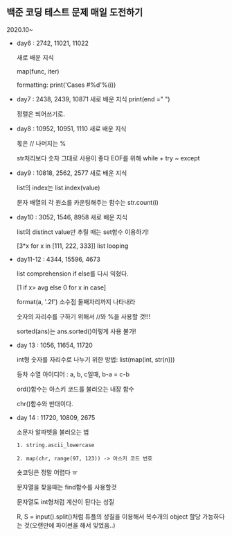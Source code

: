 ## 백준 코딩 테스트 문제 매일 도전하기
2020.10~

* day6 : 2742, 11021, 11022

    새로 배운 지식

    map(func, iter)

    formatting: print('Cases #%d'%(i))

* day7 : 2438, 2439, 10871
    새로 배운 지식
    print(end =" ")

    정렬은 띄어쓰기로.

* day8 : 10952, 10951, 1110
    새로 배운 지식

    몫은 //
    나머지는 %

    str처리보다 숫자 그대로 사용이 좋다 
    EOF를 위해 while + try ~ except

* day9 : 10818, 2562, 2577
    새로 배운 지식

    list의 index는 list.index(value)

    문자 배열의 각 원소를 카운팅해주는 함수는 str.count(i)

* day10 : 3052, 1546, 8958
    새로 배운 지식

    list의 distinct value만 추릴 때는 set함수 이용하기!

    [3*x for x in [111, 222, 333]] list looping

* day11-12 : 4344, 15596, 4673

    list comprehension if else를 다시 익혔다.

    [1 if x> avg else 0 for x in case]

    format(a, '.2f') 소수점 둘째자리까지 나타내라

    숫자의 자리수를 구하기 위해서 //와 %을 사용할 것!!!

    sorted(ans)는 ans.sorted()이렇게 사용 불가!

* day 13 : 1056, 11654, 11720

    int형 숫자를 자리수로 나누기 위한 방법: list(map(int, str(n)))

    등차 수열 아이디어 : a, b, c일때, b-a = c-b

    ord()함수는 아스키 코드를 불러오는 내장 함수

    chr()함수와 반대이다.

* day 14 : 11720, 10809, 2675

    소문자 알파벳을 불러오는 법

      1. string.ascii_lowercase

      2. map(chr, range(97, 123)) -> 아스키 코드 번호

    숏코딩은 정말 어렵다 ㅠ

    문자열을 찾을때는 find함수를 사용할것

    문자열도 int형처럼 계산이 된다는 성질

    R, S = input().split()처럼 튜플의 성질을 이용해서 복수개의 object 할당 가능하다는 것(오랜만에 파이썬을 해서 잊었음..)
